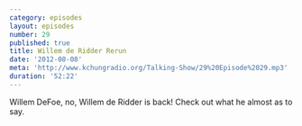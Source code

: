 ```yaml
---
category: episodes
layout: episodes
number: 29
published: true
title: Willem de Ridder Rerun
date: '2012-08-08'
meta: 'http://www.kchungradio.org/Talking-Show/29%20Episode%2029.mp3'
duration: '52:22'
---
```

Willem DeFoe, no, Willem de Ridder is back! Check out what he almost as to say.
